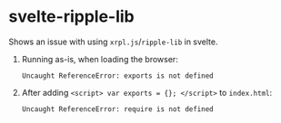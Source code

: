 # svelte-ripple-lib

Shows an issue with using `xrpl.js`/`ripple-lib` in svelte.

1. Running as-is, when loading the browser:
    ```
    Uncaught ReferenceError: exports is not defined
    ```
1. After adding `<script> var exports = {}; </script>` to `index.html`:
    ```
    Uncaught ReferenceError: require is not defined
    ```
